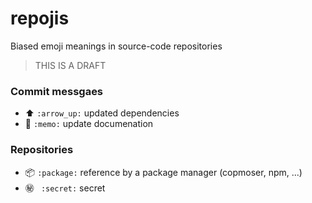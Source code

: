 # repojis

Biased emoji meanings in source-code repositories

> THIS IS A DRAFT


### Commit messgaes

- :arrow_up: `:arrow_up:` updated dependencies
- :memo: `:memo:` update documenation

### Repositories

- :package: `:package:` reference by a package manager (copmoser, npm, ...)
- :secret: ` :secret:` secret
